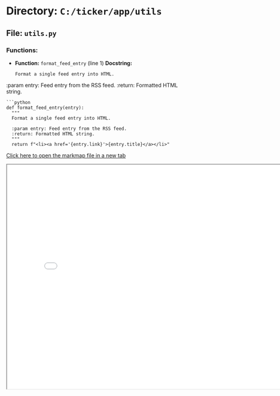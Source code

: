 # Directory: `C:/ticker/app/utils`

## File: `utils.py`

### Functions:

- **Function:** `format_feed_entry` (line 1)
  **Docstring:**
  ```
  Format a single feed entry into HTML.
  ```

:param entry: Feed entry from the RSS feed.
:return: Formatted HTML string.

````
```python
def format_feed_entry(entry):
  """
  Format a single feed entry into HTML.

  :param entry: Feed entry from the RSS feed.
  :return: Formatted HTML string.
  """
  return f"<li><a href='{entry.link}'>{entry.title}</a></li>"

````

<a href="/site_tickser/assets/utils.html" target="_blank">Click here to open the markmap file in a new tab</a>

<iframe src="/site_ticker/assets/utils.html" width="800" height="600"></iframe>
